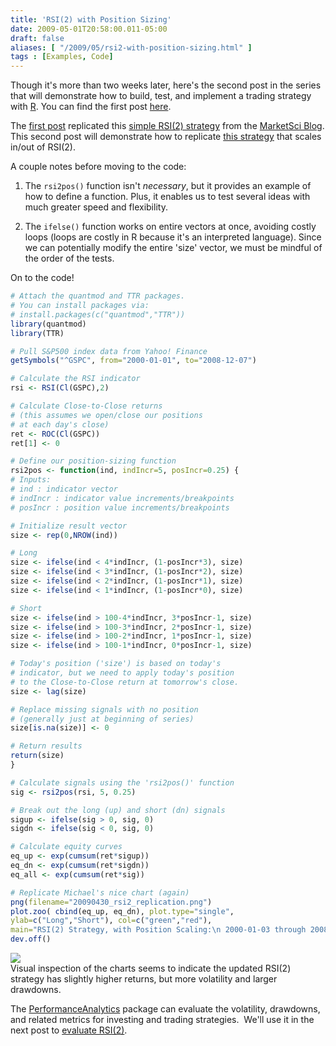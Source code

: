 ```yaml
---
title: 'RSI(2) with Position Sizing'
date: 2009-05-01T20:58:00.011-05:00
draft: false
aliases: [ "/2009/05/rsi2-with-position-sizing.html" ]
tags : [Examples, Code]
---
```


Though it's more than two weeks later, here's the second post in the series that will demonstrate how to build, test, and implement a trading strategy with [R](http://www.r-project.org/). You can find the first post [here](http://blog.fosstrading.com/2009/04/testing-rsi2-with-r.html).  
  
The [first post](http://blog.fosstrading.com/2009/04/testing-rsi2-with-r.html) replicated this [simple RSI(2) strategy](http://marketsci.wordpress.com/2008/12/09/trading-with-rsi2/) from the [MarketSci Blog](http://marketsci.wordpress.com/). This second post will demonstrate how to replicate [this strategy](http://marketsci.wordpress.com/2008/12/14/trading-strategy-scaling-inout-of-rsi2/) that scales in/out of RSI(2).  
  
A couple notes before moving to the code:  

1.  The `rsi2pos()` function isn't _necessary_, but it provides an example of how to define a function. Plus, it enables us to test several ideas with much greater speed and flexibility.
  
3.  The `ifelse()` function works on entire vectors at once, avoiding costly loops (loops are costly in R because it's an interpreted language). Since we can potentially modify the entire 'size' vector, we must be mindful of the order of the tests.

  
On to the code!  

```r
# Attach the quantmod and TTR packages.
# You can install packages via:
# install.packages(c("quantmod","TTR"))
library(quantmod)
library(TTR)

# Pull S&P500 index data from Yahoo! Finance
getSymbols("^GSPC", from="2000-01-01", to="2008-12-07")

# Calculate the RSI indicator
rsi <- RSI(Cl(GSPC),2)

# Calculate Close-to-Close returns
# (this assumes we open/close our positions
# at each day's close)
ret <- ROC(Cl(GSPC))
ret[1] <- 0

# Define our position-sizing function
rsi2pos <- function(ind, indIncr=5, posIncr=0.25) {
# Inputs:
# ind : indicator vector
# indIncr : indicator value increments/breakpoints
# posIncr : position value increments/breakpoints

# Initialize result vector
size <- rep(0,NROW(ind))

# Long
size <- ifelse(ind < 4*indIncr, (1-posIncr*3), size)
size <- ifelse(ind < 3*indIncr, (1-posIncr*2), size)
size <- ifelse(ind < 2*indIncr, (1-posIncr*1), size)
size <- ifelse(ind < 1*indIncr, (1-posIncr*0), size)

# Short
size <- ifelse(ind > 100-4*indIncr, 3*posIncr-1, size)
size <- ifelse(ind > 100-3*indIncr, 2*posIncr-1, size)
size <- ifelse(ind > 100-2*indIncr, 1*posIncr-1, size)
size <- ifelse(ind > 100-1*indIncr, 0*posIncr-1, size)

# Today's position ('size') is based on today's
# indicator, but we need to apply today's position
# to the Close-to-Close return at tomorrow's close.
size <- lag(size)

# Replace missing signals with no position
# (generally just at beginning of series)
size[is.na(size)] <- 0

# Return results
return(size)
}

# Calculate signals using the 'rsi2pos()' function
sig <- rsi2pos(rsi, 5, 0.25)

# Break out the long (up) and short (dn) signals
sigup <- ifelse(sig > 0, sig, 0)
sigdn <- ifelse(sig < 0, sig, 0)

# Calculate equity curves
eq_up <- exp(cumsum(ret*sigup))
eq_dn <- exp(cumsum(ret*sigdn))
eq_all <- exp(cumsum(ret*sig))

# Replicate Michael's nice chart (again)
png(filename="20090430_rsi2_replication.png")
plot.zoo( cbind(eq_up, eq_dn), plot.type="single",
ylab=c("Long","Short"), col=c("green","red"),
main="RSI(2) Strategy, with Position Scaling:\n 2000-01-03 through 2008-12-07" )
dev.off()
```

[![](/post/images/20090501_rsi2_updated.png)](/post/images/20090501_rsi2_updated.png)  
Visual inspection of the charts seems to indicate the updated RSI(2) strategy has slightly higher returns, but more volatility and larger drawdowns.  
  
The [PerformanceAnalytics](http://cran.r-project.org/web/packages/PerformanceAnalytics/index.html) package can evaluate the volatility, drawdowns, and related metrics for investing and trading strategies.  We'll use it in the next post to [evaluate RSI(2)](http://blog.fosstrading.com/2009/06/rsi2-evaluation.html).
